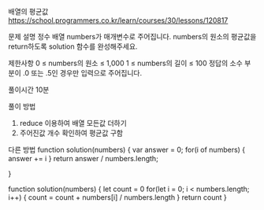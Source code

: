 배열의 평균값
https://school.programmers.co.kr/learn/courses/30/lessons/120817

문제 설명
정수 배열 numbers가 매개변수로 주어집니다. numbers의 원소의 평균값을 return하도록 solution 함수를 완성해주세요.

제한사항
0 ≤ numbers의 원소 ≤ 1,000
1 ≤ numbers의 길이 ≤ 100
정답의 소수 부분이 .0 또는 .5인 경우만 입력으로 주어집니다.

풀이시간
10분

풀이 방법

1. reduce 이용하여 배열 모든값 더하기
2. 주어진값 개수 확인하여 평균값 구함

다른 방법
function solution(numbers) {
var answer = 0;
for(i of numbers) {
answer += i
}
return answer / numbers.length;

}

function solution(numbers) {
let count = 0
for(let i = 0; i < numbers.length; i++) {
count = count + numbers[i] / numbers.length
}
return count
}
